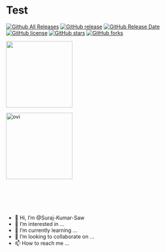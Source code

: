 # Test

[![Github All Releases](https://img.shields.io/github/downloads/surajkumarsaw1/Termux-c12/total.svg)](https://github.com/surajkumarsaw1/Termux-c12/releases)
[![GitHub release](https://img.shields.io/github/release/surajkumarsaw1/Termux-c12/all.svg)](https://github.com/surajkumarsaw1/Termux-c12/releases)
[![GitHub Release Date](https://img.shields.io/github/release-date/surajkumarsaw1/Termux-c12.svg)](https://github.com/surajkumarsaw1/Termux-c12/releases)
[![GitHub license](https://img.shields.io/github/license/surajkumarsaw1/Termux-c12.svg)](https://github.com/surajkumarsaw1/Termux-c12/blob/master/LICENSE)
[![GitHub stars](https://img.shields.io/github/stars/surajkumarsaw1/Termux-c12.svg)](https://github.com/surajkumarsaw1/Termux-c12/stargazers)
[![GitHub forks](https://img.shields.io/github/forks/surajkumarsaw1/Termux-c12.svg)](https://github.com/surajkumarsaw1/Termux-c12/network)

<img height="180em" src="https://github-readme-stats.vercel.app/api?username=surajkumarsaw1&show_icons=true&hide_border=true&&count_private=true&include_all_commits=true" />

<p><img height="180em" src="https://github-readme-stats.vercel.app/api/top-langs?username=Surajkumarsaw1&show_icons=true&locale=en&layout=compact&theme=chartreuse-dark" alt="ovi" /></p>


<br><br><br><br>
- 👋 Hi, I’m @Suraj-Kumar-Saw
- 👀 I’m interested in ...
- 🌱 I’m currently learning ...
- 💞️ I’m looking to collaborate on ...
- 📫 How to reach me ...

<!---
Suraj-Kumar-Saw/Suraj-Kumar-Saw is a ✨ special ✨ repository because its `README.md` (this file) appears on your GitHub profile.
You can click the Preview link to take a look at your changes.
--->
